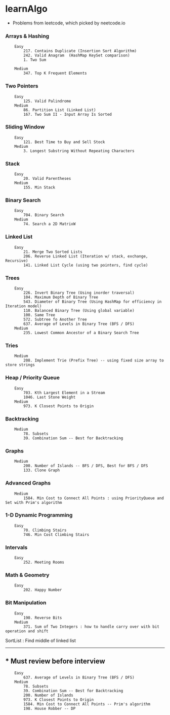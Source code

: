 # learnAlgo
- Problems from leetcode, which picked by neetcode.io
### Arrays & Hashing

```
    Easy
        217. Contains Duplicate (Insertion Sort Algorithm)
        242. Valid Anagram  (HashMap KeySet comparison)
        1. Two Sum
        
    Medium
        347. Top K Frequent Elements
``` 

### Two Pointers
```
    Easy
        125. Valid Palindrome
    Medium
        86. Partition List (Linked List)
        167. Two Sum II - Input Array Is Sorted
```

### Sliding Window
```
    Easy
        121. Best Time to Buy and Sell Stock
    Medium
        3. Longest Substring Without Repeating Characters
```

### Stack
```
    Easy
        20. Valid Parentheses
    Medium
        155. Min Stack
```

### Binary Search
```
    Easy
        704. Binary Search
    Medium
        74. Search a 2D MatrixW
```

### Linked List
```
    Easy
        21. Merge Two Sorted Lists
        206. Reverse Linked List (Iteration w/ stack, exchange, Recursive)
        141. Linked List Cycle (using two pointers, find cycle)
```

### Trees
```
    Easy
        226. Invert Binary Tree (Using inorder traversal)
        104. Maximum Depth of Binary Tree
        543. Diameter of Binary Tree (Using HashMap for efficiency in Iteration model)
        110. Balanced Binary Tree (Using global variable)
        100. Same Tree
        572. Subtree fo Another Tree
        637. Average of Levels in Binary Tree (BFS / DFS)
    Medium
        235. Lowest Common Ancestor of a Binary Search Tree
```

### Tries
```
    Medium
        208. Implement Trie (Prefix Tree) -- using fixed size array to store strings

```

### Heap / Priority Queue
```
    Easy
        703. Kth Largest Element in a Stream
        1046. Last Stone Weight
    Medium
        973. K Closest Points to Origin
```

### Backtracking
```
    Medium
        78. Subsets
        39. Combination Sum -- Best for Backtracking
```

### Graphs
```
    Medium
        200. Number of Islands -- BFS / DFS, Best for BFS / DFS
        133. Clone Graph
```

### Advanced Graphs
```
    Medium
        1584. Min Cost to Connect All Points : using PriorityQueue and Set with Prim's algorithm

```

### 1-D Dynamic Programming
```
    Easy
        70. Climbing Stairs
        746. Min Cost Climbing Stairs
```

### Intervals
```
    Easy
        252. Meeting Rooms
```

### Math & Geometry
```
    Easy
        202. Happy Number
```

### Bit Manipulation
```
    Easy
        190. Reverse Bits
    Medium
        371. Sum of Two Integers : how to handle carry over with bit operation and shift
```



SortList : Find middle of linked list


<HR>

## * Must review before interview
```
    Easy
        637. Average of Levels in Binary Tree (BFS / DFS)
    Medium
        78. Subsets
        39. Combination Sum -- Best for Backtracking
        200. Number of Islands
        973. K Closest Points to Origin
        1584. Min Cost to Connect All Points -- Prim's algorithm
        198. House Robber -- DP
```
